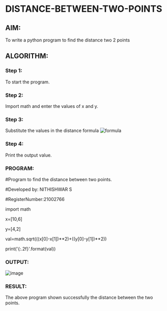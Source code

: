 # DISTANCE-BETWEEN-TWO-POINTS

## AIM:
To write a python program to find the distance two 2 points
## ALGORITHM:
### Step 1: 
To start the program.
### Step 2: 
Import math and enter the values of x and y.
### Step 3: 
Substitute the values in the distance formula  ![formula](/formula.jpg)
### Step 4: 
Print the output value.
### PROGRAM:
  
#Program to find the distance between two points.

#Developed by: NITHISHWAR S

#RegisterNumber:21002766

import math

x=[10,6]

y=[4,2]

val=math.sqrt(((x[0]-x[1])**2)+((y[0]-y[1])**2))

print('{:.2f}'.format(val))

### OUTPUT:

![image](https://user-images.githubusercontent.com/94164665/144280037-08cd4fed-454e-48b2-89c1-290b503ff660.png)

### RESULT:

The above program shown successfully the distance between the two points.
